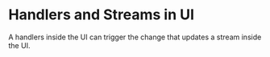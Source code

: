 # Handlers and Streams in UI

A handlers inside the UI can trigger the change that updates a stream inside the UI.
